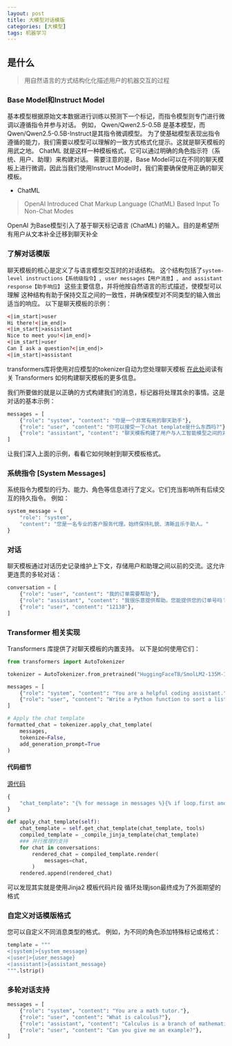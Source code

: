 ```yaml
---
layout: post
title: 大模型对话模版
categories: [大模型]
tags: 机器学习
---
```

## 是什么
> 用自然语言的方式结构化化描述用户的机器交互的过程

### Base Model和Instruct Model
基本模型根据原始文本数据进行训练以预测下一个标记，而指令模型则专门进行微调以遵循指令并参与对话。
例如， Qwen/Qwen2.5-0.5B 是基本模型，而Qwen/Qwen2.5-0.5B-Instruct是其指令微调模型。
为了使基础模型表现出指令遵循的能力，我们需要以模型可以理解的一致方式格式化提示。这就是聊天模板的用武之地。
ChatML 就是这样一种模板格式，它可以通过明确的角色指示符（系统、用户、助理）来构建对话。
需要注意的是，Base Model可以在不同的聊天模板上进行微调，因此当我们使用Instruct Model时，我们需要确保使用正确的聊天模板。

- ChatML
> OpenAI Introduced Chat Markup Language (ChatML) Based Input To Non-Chat Modes

OpenAI 为Base模型引入了基于聊天标记语言 (ChatML) 的输入。目的是希望所有用户从文本补全迁移到聊天补全

### 了解对话模版
聊天模板的核心是定义了与语言模型交互时的对话结构。
这个结构包括了`system-level instructions【系统级指令】, user messages【用户消息】, and assistant response【助手响应】` 这些主要信息，并将他按自然语言的形式描述，使模型可以理解
这种结构有助于保持交互之间的一致性，并确保模型对不同类型的输入做出适当的响应。
以下是聊天模板的示例：
```xml
<|im_start|>user
Hi there!<|im_end|>
<|im_start|>assistant
Nice to meet you!<|im_end|>
<|im_start|>user
Can I ask a question?<|im_end|>
<|im_start|>assistant
```
transformers库将使用对应模型的tokenizer自动为您处理聊天模板
[在此处](https://huggingface.co/docs/transformers/en/chat_templating#how-do-i-use-chat-templates)阅读有关 Transformers 如何构建聊天模板的更多信息。

我们所要做的就是以正确的方式构建我们的消息，标记器将处理其余的事情。这是对话的基本示例：
```python
messages = [
    {"role": "system", "content": "你是一个非常有用的聊天助手"},
    {"role": "user", "content": "你可以接受一下chat template是什么东西吗?"},
    {"role": "assistant", "content": "聊天模板构建了用户与人工智能模型之间的对话结构..."}
]
```
让我们深入上面的示例，看看它如何映射到聊天模板格式。

### 系统指令 [System Messages]
系统指令为模型的行为、能力、角色等信息进行了定义。它们充当影响所有后续交互的持久指令。
例如：
```python
system_message = {
    "role": "system",
    "content": "您是一名专业的客户服务代理。始终保持礼貌、清晰且乐于助人。"
}
```
### 对话
聊天模板通过对话历史记录维护上下文，存储用户和助理之间以前的交流。这允许更连贯的多轮对话：
```python
conversation = [
    {"role": "user", "content": "我的订单需要帮助"},
    {"role": "assistant", "content": "我很乐意提供帮助。您能提供您的订单号吗？"},
    {"role": "user", "content": "12138"},
]
```
### Transformer 相关实现
Transformers 库提供了对聊天模板的内置支持。
以下是如何使用它们：
```python
from transformers import AutoTokenizer

tokenizer = AutoTokenizer.from_pretrained("HuggingFaceTB/SmolLM2-135M-Instruct")

messages = [
    {"role": "system", "content": "You are a helpful coding assistant."},
    {"role": "user", "content": "Write a Python function to sort a list"},
]

# Apply the chat template
formatted_chat = tokenizer.apply_chat_template(
    messages,
    tokenize=False,
    add_generation_prompt=True
)
```

#### 代码细节
[源代码](https://github.com/huggingface/transformers/blob/main/src/transformers/tokenization_utils_base.py)

```python
{
    "chat_template": "{% for message in messages %}{% if loop.first and messages[0]['role'] != 'system' %}{{ '<|im_start|>system\nYou are a helpful AI assistant named SmolLM, trained by Hugging Face<|im_end|>\n' }}{% endif %}{{'<|im_start|>' + message['role'] + '\n' + message['content'] + '<|im_end|>' + '\n'}}{% endfor %}{% if add_generation_prompt %}{{ '<|im_start|>assistant\n' }}{% endif %}"
}
```

```python
def apply_chat_template(self):
    chat_template = self.get_chat_template(chat_template, tools)
    compiled_template = _compile_jinja_template(chat_template)
    ### 并行推理的支持
    for chat in conversations:
        rendered_chat = compiled_template.render(
            messages=chat,
        )
    rendered.append(rendered_chat)
```

可以发现其实就是使用Jinja2 模板代码片段 循环处理json最终成为了外面期望的格式

### 自定义对话模版格式
您可以自定义不同消息类型的格式。
例如，为不同的角色添加特殊标记或格式：
```python
template = """
<|system|>{system_message}
<|user|>{user_message}
<|assistant|>{assistant_message}
""".lstrip()
```


### 多轮对话支持
```python
messages = [
    {"role": "system", "content": "You are a math tutor."},
    {"role": "user", "content": "What is calculus?"},
    {"role": "assistant", "content": "Calculus is a branch of mathematics..."},
    {"role": "user", "content": "Can you give me an example?"},
]
```

